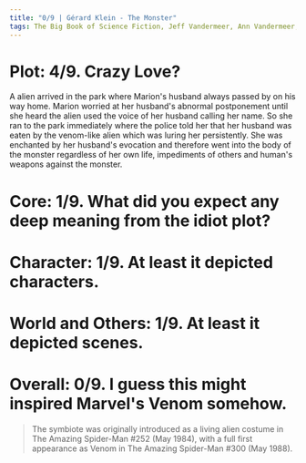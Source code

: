 ```yaml
---
title: "0/9 | Gérard Klein - The Monster"
tags: The Big Book of Science Fiction, Jeff Vandermeer, Ann Vandermeer, short story, novelette, science fiction, 1937-, 1958
---
```


# Plot: 4/9. Crazy Love?
A alien arrived in the park where Marion's husband always passed by on his way home. Marion worried at her husband's abnormal postponement until she heard the alien used the voice of her husband calling her name. So she ran to the park immediately where the police told her that her husband was eaten by the venom-like alien which was luring her persistently. She was enchanted by her husband's evocation and therefore went into the body of the monster regardless of her own life, impediments of others and human's weapons against the monster.



# Core: 1/9. What did you expect any deep meaning from the idiot plot?



# Character: 1/9. At least it depicted characters.



# World and Others: 1/9. At least it depicted scenes.



# Overall: 0/9. I guess this might inspired Marvel's Venom somehow.
> The symbiote was originally introduced as a living alien costume in The Amazing Spider-Man #252 (May 1984), with a full first appearance as Venom in The Amazing Spider-Man #300 (May 1988).


